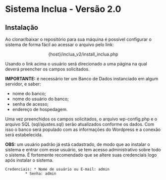 # Sistema Inclua - Versão 2.0

## Instalação
Ao clonar/baixar o repositório para sua máquina é possível configurar o sistema de forma fácil ao acessar o arquivo pelo link:

<p align="center">{host}/inclua_v2/install_inclua.php</p>

Usando o link acima o usuário será direcionado a uma página na qual deverá preencher os campos solicitados.

**IMPORTANTE:** é necessário ter um Banco de Dados instanciado em algum servidor, e saber:
* nome do banco;
* nome do usuário do banco;
* senha de acesso;
* endereço de hospedagem.

Uma vez preenchidos os campos solicitados, o arquivo wp-config.php e o arquivo SQL (sql/ajustes.sql) serão atualizados conforme os dados. Com isso o banco será populado com as informações do Wordpress e a conexão será estabelecida.

**OBS:** um usuário padrão já está cadastrado, de modo que ao instalar o sistema e entrar com esse usuário, se tem acesso administrativo sobre todo o sistema. É fortemente recomendado que se altere suas credenciais logo após instalar o sistema.

	Credenciais: * Nome de usuário ou E-mail: admin
		     * Senha: admin
